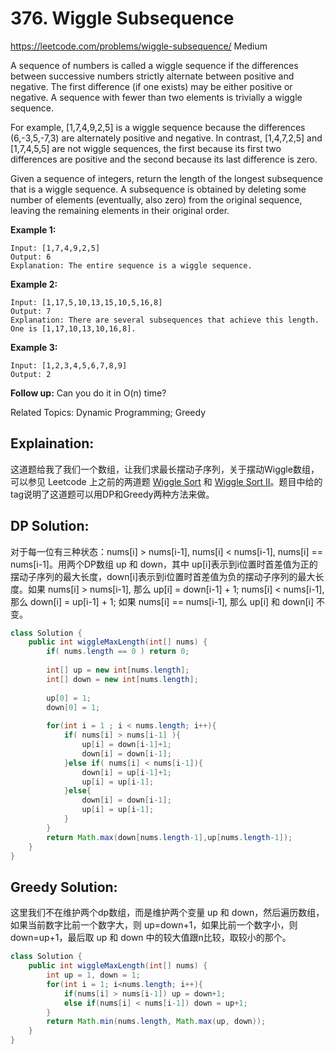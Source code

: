 # 376. Wiggle Subsequence
<https://leetcode.com/problems/wiggle-subsequence/>
Medium

A sequence of numbers is called a wiggle sequence if the differences between successive numbers strictly alternate between positive and negative. The first difference (if one exists) may be either positive or negative. A sequence with fewer than two elements is trivially a wiggle sequence.

For example, [1,7,4,9,2,5] is a wiggle sequence because the differences (6,-3,5,-7,3) are alternately positive and negative. In contrast, [1,4,7,2,5] and [1,7,4,5,5] are not wiggle sequences, the first because its first two differences are positive and the second because its last difference is zero.

Given a sequence of integers, return the length of the longest subsequence that is a wiggle sequence. A subsequence is obtained by deleting some number of elements (eventually, also zero) from the original sequence, leaving the remaining elements in their original order.

**Example 1:**

    Input: [1,7,4,9,2,5]
    Output: 6
    Explanation: The entire sequence is a wiggle sequence.

**Example 2:**

    Input: [1,17,5,10,13,15,10,5,16,8]
    Output: 7
    Explanation: There are several subsequences that achieve this length. One is [1,17,10,13,10,16,8].

**Example 3:**

    Input: [1,2,3,4,5,6,7,8,9]
    Output: 2

**Follow up:**
Can you do it in O(n) time?

Related Topics: Dynamic Programming; Greedy

## Explaination: 

这道题给我了我们一个数组，让我们求最长摆动子序列，关于摆动Wiggle数组，可以参见 Leetcode 上之前的两道题 [Wiggle Sort](https://leetcode.com/problems/wiggle-sort) 和 [Wiggle Sort II](https://leetcode.com/problems/wiggle-sort-ii)。题目中给的tag说明了这道题可以用DP和Greedy两种方法来做。

## DP Solution: 
对于每一位有三种状态：nums[i] > nums[i-1], nums[i] < nums[i-1], nums[i] == nums[i-1]。用两个DP数组 up 和 down，其中 up[i]表示到i位置时首差值为正的摆动子序列的最大长度，down[i]表示到i位置时首差值为负的摆动子序列的最大长度。如果 nums[i] > nums[i-1], 那么 up[i] = down[i-1] + 1; nums[i] < nums[i-1], 那么 down[i] = up[i-1] + 1; 如果 nums[i] == nums[i-1], 那么 up[i] 和 down[i] 不变。

```java
class Solution {
    public int wiggleMaxLength(int[] nums) {
        if( nums.length == 0 ) return 0;
        
        int[] up = new int[nums.length];
        int[] down = new int[nums.length];
        
        up[0] = 1;
        down[0] = 1;
        
        for(int i = 1 ; i < nums.length; i++){
            if( nums[i] > nums[i-1] ){
                up[i] = down[i-1]+1;
                down[i] = down[i-1];
            }else if( nums[i] < nums[i-1]){
                down[i] = up[i-1]+1;
                up[i] = up[i-1];
            }else{
                down[i] = down[i-1];
                up[i] = up[i-1];
            }
        }
        return Math.max(down[nums.length-1],up[nums.length-1]);
    }
}
```

## Greedy Solution: 
这里我们不在维护两个dp数组，而是维护两个变量 up 和 down，然后遍历数组，如果当前数字比前一个数字大，则 up=down+1，如果比前一个数字小，则 down=up+1，最后取 up 和 down 中的较大值跟n比较，取较小的那个。

```java
class Solution {
    public int wiggleMaxLength(int[] nums) {
        int up = 1, down = 1;
        for(int i = 1; i<nums.length; i++){
            if(nums[i] > nums[i-1]) up = down+1;
            else if(nums[i] < nums[i-1]) down = up+1;
        }
        return Math.min(nums.length, Math.max(up, down));
    }
}
```